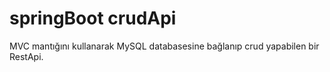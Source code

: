 # springBoot crudApi
 MVC mantığını  kullanarak MySQL databasesine bağlanıp crud yapabilen bir RestApi.
